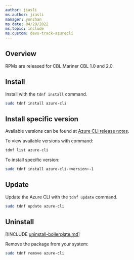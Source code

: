 ```yaml
---
author: jiasli
ms.author: jiasli
manager: yonzhan
ms.date: 04/29/2022
ms.topic: include
ms.custom: devx-track-azurecli
---
```


## Overview

RPMs are released for CBL Mariner CBL 1.0 and 2.0.

## Install

Install with the `tdnf install` command.

```bash
sudo tdnf install azure-cli
```

## Install specific version

Available versions can be found at [Azure CLI release notes](../release-notes-azure-cli.md).

To view available versions with command:

```bash
tdnf list azure-cli
```

To install specific version:

```bash
sudo tdnf install azure-cli-<version>-1
```

## Update

Update the Azure CLI with the `tdnf update` command.

```bash
sudo tdnf update azure-cli
```

## Uninstall

[!INCLUDE [uninstall-boilerplate.md](uninstall-boilerplate.md)]

Remove the package from your system:

```bash
sudo tdnf remove azure-cli
```
